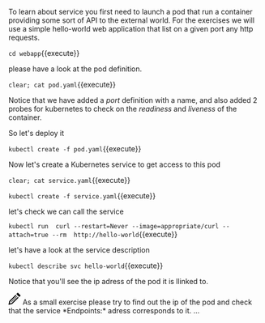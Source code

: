 To learn about service you first need to launch a pod that run a container providing some sort of API to the external world.
For the exercises we will use a simple hello-world web application that list on a given port any http requests.

`cd webapp`{{execute}}

please have a look at the pod definition.

`clear; cat pod.yaml`{{execute}}

Notice that we have added a *port* definition with a name, and also added 2 probes for kubernetes to check on the *readiness* and *liveness* of the container.

So let's deploy it

`kubectl create -f pod.yaml`{{execute}}

Now let's create a Kubernetes service to get access to this pod

`clear; cat service.yaml`{{execute}}

`kubectl create -f service.yaml`{{execute}}

let's check we can call the service

`kubectl run  curl --restart=Never --image=appropriate/curl --attach=true --rm  http://hello-world`{{execute}}

let's have a look at the service description

`kubectl describe svc hello-world`{{execute}}

Notice that you'll see the ip adress of the pod it is llinked to.

<img src="data:image/svg+xml;base64,PHN2ZyB4bWxucz0iaHR0cDovL3d3dy53My5vcmcvMjAwMC9zdmciIHdpZHRoPSIyNCIgaGVpZ2h0PSIyNCIgdmlld0JveD0iMCAwIDI0IDI0Ij48cGF0aCBkPSJNMTguMzYzIDguNDY0bDEuNDMzIDEuNDMxLTEyLjY3IDEyLjY2OS03LjEyNSAxLjQzNiAxLjQzOS03LjEyNyAxMi42NjUtMTIuNjY4IDEuNDMxIDEuNDMxLTEyLjI1NSAxMi4yMjQtLjcyNiAzLjU4NCAzLjU4NC0uNzIzIDEyLjIyNC0xMi4yNTd6bS0uMDU2LTguNDY0bC0yLjgxNSAyLjgxNyA1LjY5MSA1LjY5MiAyLjgxNy0yLjgyMS01LjY5My01LjY4OHptLTEyLjMxOCAxOC43MThsMTEuMzEzLTExLjMxNi0uNzA1LS43MDctMTEuMzEzIDExLjMxNC43MDUuNzA5eiIvPjwvc3ZnPg==">
As a small exercise please try to find out the ip of the pod and check that the service *Endpoints:* adress corresponds to it.
...

